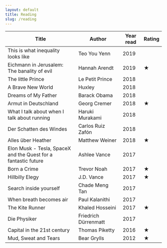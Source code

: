 ```yaml
---
layout: default
title: Reading
slug: /reading
---
```




| Title                                                          | Author               | Year read | Rating |
| -------------------------------------------------------------- | -------------------- | --------- | ------ |
| This is what inequality looks like                             | Teo You Yenn         | 2019      |        |
| Eichmann in Jerusalem: The banality of evil                    | Hannah Arendt        | 2019      | ★      |
| The little Prince                                              | Le Petit Prince      | 2018      |        |
| A Brave New World                                              | Huxley               | 2018      |        |
| Dreams of My Father                                            | Barack Obama         | 2018      |        |
| Armut in Deutschland                                           | Georg Cremer         | 2018      | ★      |
| What I talk about when I talk about running                    | Haruki Murakami      | 2018      |        |
| Der Schatten des Windes                                        | Carlos Ruiz Zafón    | 2018      |        |
| Alles über Heather                                             | Matthew Weiner       | 2018      | ★      |
| Elon Musk - Tesla, SpaceX and the Quest for a fantastic future | Ashlee Vance         | 2017      |        |
| Born a Crime                                                   | Trevor Noah          | 2017      | ★      |
| Hillbilly Elegy                                                | J.D. Vance           | 2017      | ★      |
| Search inside yourself                                         | Chade Meng Tan       | 2017      |        |
| When breath becomes air                                        | Paul Kalanithi       | 2017      |        |
| The Kite Runner                                                | Khaled Hosseini      | 2017      | ★      |
| Die Physiker                                                   | Friedrich Dürrenmatt | 2017      |        |
| Capital in the 21st century                                    | Thomas Piketty       | 2016      | ★      |
| Mud, Sweat and Tears                                           | Bear Grylls          | 2012      | ★      |